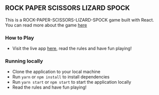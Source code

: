 ## ROCK PAPER SCISSORS LIZARD SPOCK

This is a ROCK-PAPER-SCISSORS-LIZARD-SPOCK game built with React. You can read more about the game [here](https://bigbangtheory.fandom.com/wiki/Rock,_Paper,_Scissors,_Lizard,_Spock)

### How to Play
- Visit the live app [here](https://infallible-liskov-39c62a.netlify.app/), read the rules and have fun playing!

### Running locally
- Clone the application to your local machine
- Run `yarn` or `npm install` to install dependencies
- Run `yarn start` or `npm start` to start the application locally
- Read the rules and have fun playing!
